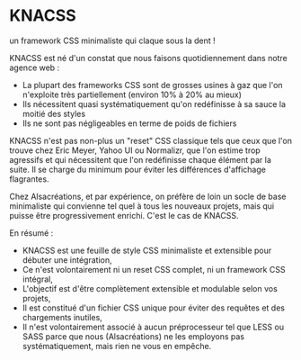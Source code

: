 KNACSS
======

un framework CSS minimaliste qui claque sous la dent !

KNACSS est né d'un constat que nous faisons quotidiennement dans notre agence web :

* La plupart des frameworks CSS sont de grosses usines à gaz que l'on n'exploite très partiellement (environ 10% à 20% au mieux)
* Ils nécessitent quasi systématiquement qu'on redéfinisse à sa sauce la moitié des styles
* Ils ne sont pas négligeables en terme de poids de fichiers

KNACSS n'est pas non-plus un "reset" CSS classique tels que ceux que l'on trouve chez Eric Meyer, Yahoo UI ou Normalizr, que l'on estime trop agressifs et qui nécessitent que l'on redéfinisse chaque élément par la suite. Il se charge du minimum pour éviter les différences d'affichage flagrantes.

Chez Alsacréations, et par expérience, on préfère de loin un socle de base minimaliste qui convienne tel quel à tous les nouveaux projets, mais qui puisse être progressivement enrichi. C'est le cas de KNACSS.

En résumé :

* KNACSS est une feuille de style CSS minimaliste et extensible pour débuter une intégration,
* Ce n'est volontairement ni un reset CSS complet, ni un framework CSS intégral,
* L'objectif est d'être complètement extensible et modulable selon vos projets,
* Il est constitué d'un fichier CSS unique pour éviter des requêtes et des chargements inutiles,
* Il n'est volontairement associé à aucun préprocesseur tel que LESS ou SASS parce que nous (Alsacréations) ne les employons pas systématiquement, mais rien ne vous en empêche.
